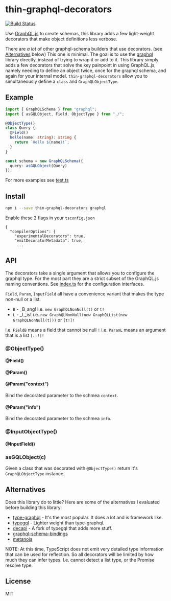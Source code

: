 # thin-graphql-decorators

[![Build Status](https://travis-ci.org/smallhelm/thin-graphql-decorators.svg)](https://travis-ci.org/smallhelm/thin-graphql-decorators)

Use [GraphQL.js](https://graphql.org/graphql-js/) to create schemas, this library adds a few light-weight decorators that make object definitions less verbose.

There are _a lot_ of other graphql-schema builders that use decorators. (see [Alternatives](#alternatives) below) This one is minimal. The goal is to use the [graphql](https://graphql.org/graphql-js/) library directly, instead of trying to wrap it or add to it. This library simply adds a few decorators that solve the key painpoint in using GraphQL.js, namely needing to define an object twice, once for the graphql schema, and again for your internal model. `thin-graphql-decorators` allow you to simultaneously define a `class` and `GraphQLObjectType`.

## Example

```ts
import { GraphQLSchema } from "graphql";
import { asGQLObject, Field, ObjectType } from "./";

@ObjectType()
class Query {
  @Field()
  hello(name: string): string {
    return `Hello ${name}!`;
  }
}

const schema = new GraphQLSchema({
  query: asGQLObject(Query)
});
```

For more examples see [test.ts](https://github.com/smallhelm/thin-graphql-decorators/blob/master/test.ts)

## Install

```sh
npm i --save thin-graphql-decorators graphql
```

Enable these 2 flags in your `tsconfig.json`

```
{
  "compilerOptions": {
    "experimentalDecorators": true,
    "emitDecoratorMetadata": true,
     ...
```

## API

The decorators take a single argument that allows you to configure the graphql type. For the most part they are a strict subset of the GraphQL.js naming conventions. See [index.ts](https://github.com/smallhelm/thin-graphql-decorators/blob/master/index.ts) for the configuration interfaces.

`Field`, `Param`, `InputField` all have a convenience variant that makes the type non-null or a list.

- `B` - \_B_ang! i.e. `new GraphQLNonNull(t)` or `t!`
- `L` - \_L_ist i.e. `new GraphQLNonNull(new GraphQLList(new GraphQLNonNull(t)))` or `[t!]!`

i.e. `FieldB` means a field that cannot be null `!`
i.e. `ParamL` means an argument that is a list `[..!]!`

### @ObjectType()

#### @Field()

#### @Param()

#### @Param("context")

Bind the decorated parameter to the schmea `context`.

#### @Param("info")

Bind the decorated parameter to the schmea `info`.

### @InputObjectType()

#### @InputField()

### asGQLObject(c)

Given a class that was decorated with `@ObjectType()` return it's `GraphQLObjectType` instance.

## Alternatives

Does this library do to little? Here are some of the alternatives I evaluated before building this library:

- [type-graphql](https://19majkel94.github.io/type-graphql/) - It's the most popular. It does a lot and is framework like.
- [typegql](https://prismake.github.io/typegql/) - Lighter weight than type-graphql.
- [decapi](https://decapi.netlify.com/) - A fork of typegql that adds more stuff.
- [graphql-schema-bindings](https://github.com/IBM/graphql-schema-bindings)
- [metanoia](https://github.com/voodooattack/metanoia)

NOTE: At this time, TypeScript does not emit very detailed type information that can be used for reflection. So all decorators will be limited by how much they can infer types. I.e. cannot detect a list type, or the Promise resolve type.

## License

MIT
